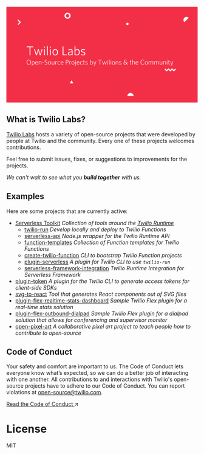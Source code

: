 <p align="center">
  <img alt="Twilio Labs - Open-source projects by Twilio" src="static/header-image.png" />
</p>

## What is Twilio Labs?

[Twilio Labs](https://www.twilio.com/labs) hosts a variety of open-source projects that were developed by people 
at Twilio and the community. Every one of these projects welcomes contributions.

Feel free to submit issues, fixes, or suggestions to improvements for the projects.

*We can't wait to see what you __build together__ with us.*

## Examples

Here are some projects that are currently active:

- [Serverless Toolkit](https://github.com/twilio-labs/serverless-toolkit) _Collection of tools around the [Twilio Runtime](https://www.twilio.com/runtime)_
    - [twilio-run](https://github.com/twilio-labs/twilio-run)  _Develop locally and deploy to Twilio Functions_
    - [serverless-api](https://github.com/twilio-labs/serverless-api)  _Node.js wrapper for the Twilio Runtime API_
    - [function-templates](https://github.com/twilio-labs/function-templates)   _Collection of Function templates for Twilio Functions_
    - [create-twilio-function](https://github.com/twilio-labs/create-twilio-function)  _CLI to bootstrap Twilio Function projects_
    - [plugin-serverless](https://github.com/twilio-labs/plugin-serverless)  _A plugin for Twilio CLI to use `twilio-run`_
    - [serverless-framework-integration](https://github.com/twilio-labs/serverless-framework-integration) _Twilio Runtime Integration for Serverless Framework_
- [plugin-token](https://github.com/twilio-labs/plugin-token) _A plugin for the Twilio CLI to generate access tokens for client-side SDKs_
- [svg-to-react](https://github.com/twilio-labs/svg-to-react) _Tool that generates React components out of SVG files_
- [plugin-flex-realtime-stats-dashboard](https://github.com/twilio-labs/plugin-flex-realtime-stats-dashboard) _Sample Twilio Flex plugin for a real-time stats solution_
- [plugin-flex-outbound-dialpad](https://github.com/twilio-labs/plugin-flex-outbound-dialpad) _Sample Twilio Flex plugin for a dialpad solution that allows for conferencing and supervisor monitor_
- [open-pixel-art](https://github.com/twilio-labs/open-pixel-art) _A collaborative pixel art project to teach people how to contribute to open-source_


## Code of Conduct

Your safety and comfort are important to us. The Code of Conduct lets everyone know what’s expected, so we can do a better job of interacting with one another. All contributions to and interactions with Twilio's open-source projects have to adhere to our Code of Conduct. You can report violations at <a href="mailto:open-source@twilio.com?subject=Code of Conduct Violation">open-source@twilio.com</a>.

<a class="twlo-link-btn" href="https://github.com/twilio-labs/.github/blob/master/CODE_OF_CONDUCT.md">Read the Code of Conduct <svg class="twlo-icon-interface-link-out" height="8" viewBox="0 0 8 8" width="8" xmlns="http://www.w3.org/2000/svg">
<path d="M8 8H7V1.7L.9 7.9l-.8-.8L6.3 1H0V0h8v8z" fill="currentColor"></path>
</svg></a>

# License

MIT

<!--

                                       +sy `/:oyh/
                                       `-` `syyyh:
                                     `./.    -:-` 
                               ````` +oyy`        
                              .-/.`.-/+/`         
      .---.`                 ````:://:::`         
  `:ossssssss+.             ..` .:/:+ss-.         
 -sso:.````-/os+`          -.``./ss::/-           
-ys/`./: ``` .oso         -.``.-:/+-.-            
sso` -++``.`  :oy-      `/:.-::::/:.-             
sso` `.. -o+` :oy-  .::+++ossssyss--              
-ys/```` ./:`-osy/::. .//+yhyyyhs:-               
 -sso/-.``.:+oso`    -://yyhyyys:.                
   -+ssssssyyyo: `  ::/+yyyyyyo:.                 
      `//::/sh:+ -+o++oyyyyyy+:.                  
       /+--::-/s `/:+syyyyyy+:`                   
      `+    --:s.:/+syyyyyy/:`                    
      :-    +. ::+oyyyyyyy/:`                     
      +.  `-+ys+ysyyyyyyy/:                       
      :/ .ohhyy+/yyyyyys::                        
       //:hhyyyyo+soso+:.                         
       .sohyyyyyys.-o.                            
      `o``.:/++s/  `/:                            
     `o`    ```o:  `-o                            
    .o`       `s. `-/+                            
    +o/:--...--y/+shh:                            
   :yyhhhhhhhhhhhhhhh+                            
  /yyyyyyyhhohyyyyyhho                            
 oyyyyyyyhho`hyyyyhhho                            
 :yyyhhhhhs` :osyso+-                             
  `:+syyyo`                                       

-->
